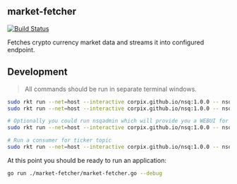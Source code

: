 market-fetcher
---------

[![Build Status](https://travis-ci.org/corpix/market-fetcher.svg?branch=master)](https://travis-ci.org/corpix/market-fetcher)

Fetches crypto currency market data and streams it into configured endpoint.

## Development

> All commands should be run in separate terminal windows.

``` bash
sudo rkt run --net=host --interactive corpix.github.io/nsq:1.0.0 -- nsqd
sudo rkt run --net=host --interactive corpix.github.io/nsq:1.0.0 -- nsqlookupd

# Optionally you could run nsqadmin which will provide you a WEBUI for nsq topics etc.
sudo rkt run --net=host --interactive corpix.github.io/nsq:1.0.0 -- nsqadmin -lookupd-http-address 127.0.0.1:4161

# Run a consumer for ticker topic
sudo rkt run --net=host --interactive corpix.github.io/nsq:1.0.0 -- nsq_tail --nsqd-tcp-address 127.0.0.1:4150 --topic ticker
```

At this point you should be ready to run an application:

``` bash
go run ./market-fetcher/market-fetcher.go --debug
```
